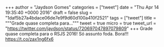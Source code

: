 
+++
author = "Jaydson Gomes"
categories = ["tweet"]
date = "Thu Apr 14 19:35:40 +0000 2016"
draft = false
slug = "1daf5b27a4bdace06de7e9f9d60d100a410f2521"
tags = ["tweet"]
title = """Grade quase completa para..."""
tweet = true
micro = true
tweet_url = "https://twitter.com/jaydson/status/720697047897079809"
+++
Grade quase completa para o RSJS 2016! Só assunto foda. Bora!!! https://t.co/zax1ng6fx6
